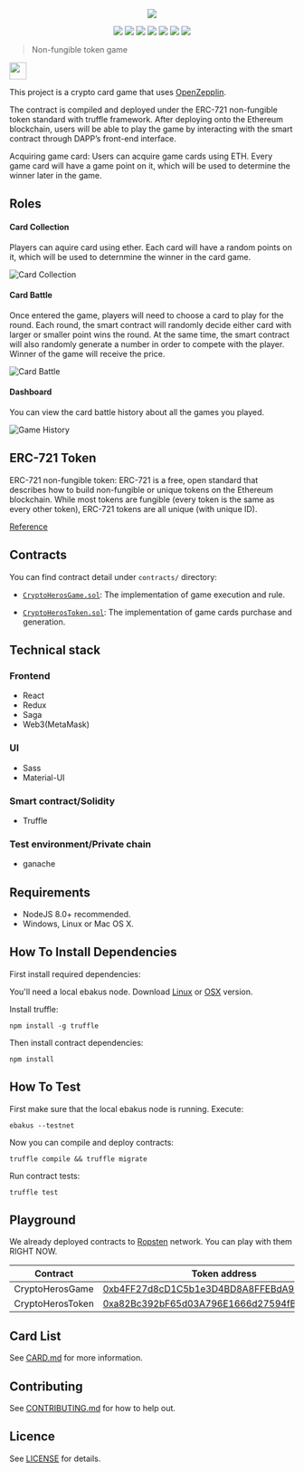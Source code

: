<p align=center>
<img src="./icon.png">
</p>

<p align=center>
<a target="_blank" href="https://gitter.im/PortalNetwork/nifty-game?utm_source=badge&utm_medium=badge&utm_campaign=pr-badge&utm_content=badge"><img src="https://badges.gitter.im/PortalNetwork/nifty-game.svg"/></a>
<a target="_blank" href="https://travis-ci.org/PortalNetwork/nifty-game.svg?branch=develop" title="Build status"><img src="https://travis-ci.org/PortalNetwork/nifty-game.svg?branch=develop"></a>
<a target="_blank" href="https://reactjs.org/" title="React"><img src="https://img.shields.io/badge/react-%3E%2016.1.1-brightgreen.svg"></a>
<a target="_blank" href="http://nodejs.org/download/" title="Node version"><img src="https://img.shields.io/badge/node-%3E%3D%208.0.0-brightgreen.svg"></a>
<a target="_blank" href="https://github.com/PortalNetwork/nifty-game/pulls" title="PRs Welcome"><img src="https://img.shields.io/badge/PRs-welcome-blue.svg"></a>
<img src="https://img.shields.io/hackage-deps/v/lens.svg"/>
<a target="_blank" href="#"><img src="https://img.shields.io/github/license/mashape/apistatus.svg"/></a>
</p>

> Non-fungible token game

<img src="https://i.imgur.com/77nixUU.png" height="30"/>

This project is a crypto card game that uses [OpenZepplin](https://github.com/OpenZeppelin/openzeppelin-solidity).

The contract is compiled and deployed under the ERC-721 non-fungible token standard with truffle framework. After deploying onto the Ethereum blockchain, users will be able to play the game by interacting with the smart contract through DAPP’s front-end interface.

Acquiring game card:
Users can acquire game cards using ETH. Every game card will have a game point on it, which will be used to determine the winner later in the game.

## Roles

#### Card Collection
Players can aquire card using ether. Each card will have a random points on it, which will be used to deternmine the winner in the card game.

![Card Collection](herocollection.gif)

#### Card Battle
Once entered the game, players will need to choose a card to play for the round. Each round, the smart contract will randomly decide either card with larger or smaller point wins the round. At the same time, the smart contract will also randomly generate a number in order to compete with the player. Winner of the game will receive the price.

![Card Battle](cardbattle.gif)

#### Dashboard
You can view the card battle history about all the games you played.

![Game History](gamehistory.gif)

## ERC-721 Token

ERC-721 non-fungible token:
    ERC-721 is a free, open standard that describes how to build non-fungible or unique tokens on the Ethereum blockchain. While most tokens are fungible (every token is the same as every other token), ERC-721 tokens are all unique (with unique ID).

[Reference](https://github.com/ethereum/EIPs/blob/master/EIPS/eip-721.md)


## Contracts
You can find contract detail under `contracts/` directory:
- [`CryptoHerosGame.sol`](./contracts/CryptoHerosGame.sol):
    The implementation of game execution and rule.

- [`CryptoHerosToken.sol`](./contracts/CryptoHerosToken.sol):
    The implementation of game cards purchase and generation.

## Technical stack

### Frontend
- React
- Redux
- Saga
- Web3(MetaMask)

### UI
- Sass
- Material-UI

### Smart contract/Solidity
- Truffle

### Test environment/Private chain
- ganache

## Requirements

* NodeJS 8.0+ recommended.
* Windows, Linux or Mac OS X.

## How To Install Dependencies

First install required dependencies:

You'll need a local ebakus node. Download [Linux](https://www.ebakus.com/builds/ebakus-linux-amd64-v1.9.0-unstable.tar.gz) or [OSX](https://www.ebakus.com/builds/ebakus-darwin-amd64-v1.9.0-unstable.tar.gz) version.

Install truffle:

```
npm install -g truffle
```

Then install contract dependencies:

```
npm install
```

## How To Test

First make sure that the local ebakus node is running. Execute:

```
ebakus --testnet
```

Now you can compile and deploy contracts:

```
truffle compile && truffle migrate
```

Run contract tests:

```
truffle test
```

## Playground

We already deployed contracts to [Ropsten](https://ropsten.etherscan.io/) network. You can play with them RIGHT NOW.

| Contract         | Token address | Transaction hash
|------------------|---------------|---------------------
| CryptoHerosGame  | [0xb4FF27d8cD1C5b1e3D4BD8A8FFEBdA9BE9517a4b](https://ropsten.etherscan.io/address/0xb4ff27d8cd1c5b1e3d4bd8a8ffebda9be9517a4b) | [0x49bb8698e2951a0c7eb091038b500694cdf37c74ec51d6c98d91823dc9595b95](https://ropsten.etherscan.io/tx/0x49bb8698e2951a0c7eb091038b500694cdf37c74ec51d6c98d91823dc9595b95)
| CryptoHerosToken | [0xa82Bc392bF65d03A796E1666d27594fB31De4B93](https://ropsten.etherscan.io/address/0xa82bc392bf65d03a796e1666d27594fb31de4b93) | [0xf41868e6b59020965831aac218e1a521b283ab4975f10a44cf0908f6ce586ad7](https://ropsten.etherscan.io/tx/0xf41868e6b59020965831aac218e1a521b283ab4975f10a44cf0908f6ce586ad7)

## Card List

See [CARD.md](./dapp/CARD.md) for more information.

## Contributing

See [CONTRIBUTING.md](./CONTRIBUTING.md) for how to help out.

## Licence

See [LICENSE](./LICENSE) for details.
